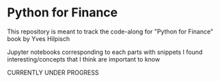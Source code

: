 # Python for Finance

This repository is meant to track the code-along for "Python for Finance" book by Yves Hilpisch

Jupyter notebooks corresponding to each parts with snippets I found interesting/concepts that I think are important to know


CURRENTLY UNDER PROGRESS
